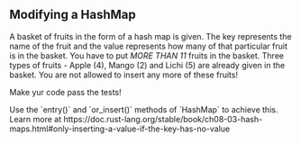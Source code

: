 ## Modifying a HashMap

A basket of fruits in the form of a hash map is given. The key
represents the name of the fruit and the value represents how many
of that particular fruit is in the basket. You have to put *MORE
THAN 11* fruits in the basket. Three types of fruits - Apple (4),
Mango (2) and Lichi (5) are already given in the basket. You are
not allowed to insert any more of these fruits!

Make yur code pass the tests!

<div class="hint"> Use the `entry()` and  `or_insert()` methods of `HashMap` to achieve this.</div></li>

<div class="hint">Learn more at https://doc.rust-lang.org/stable/book/ch08-03-hash-maps.html#only-inserting-a-value-if-the-key-has-no-value</div></li>

